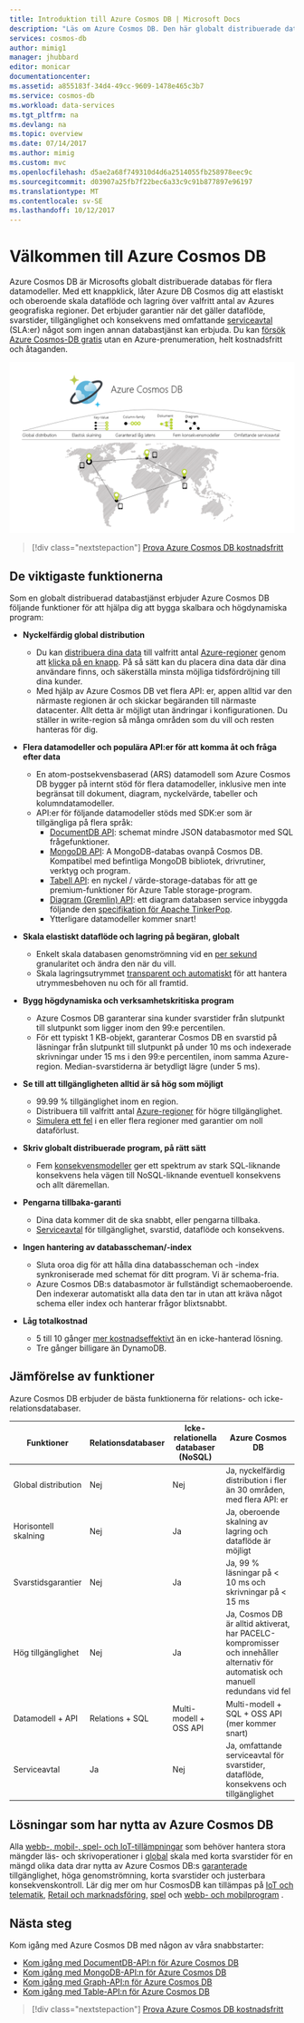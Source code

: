 ```yaml
---
title: Introduktion till Azure Cosmos DB | Microsoft Docs
description: "Läs om Azure Cosmos DB. Den här globalt distribuerade databasen med flera modeller har skapats för låg svarstid, elastisk skalbarhet och hög tillgänglighet."
services: cosmos-db
author: mimig1
manager: jhubbard
editor: monicar
documentationcenter: 
ms.assetid: a855183f-34d4-49cc-9609-1478e465c3b7
ms.service: cosmos-db
ms.workload: data-services
ms.tgt_pltfrm: na
ms.devlang: na
ms.topic: overview
ms.date: 07/14/2017
ms.author: mimig
ms.custom: mvc
ms.openlocfilehash: d5ae2a68f749310d4d6a2514055fb258978eec9c
ms.sourcegitcommit: d03907a25fb7f22bec6a33c9c91b877897e96197
ms.translationtype: MT
ms.contentlocale: sv-SE
ms.lasthandoff: 10/12/2017
---
```

# <a name="welcome-to-azure-cosmos-db"></a>Välkommen till Azure Cosmos DB

Azure Cosmos DB är Microsofts globalt distribuerade databas för flera datamodeller. Med ett knappklick, låter Azure DB Cosmos dig att elastiskt och oberoende skala dataflöde och lagring över valfritt antal av Azures geografiska regioner. Det erbjuder garantier när det gäller dataflöde, svarstider, tillgänglighet och konsekvens med omfattande [serviceavtal](https://aka.ms/acdbsla) (SLA:er) något som ingen annan databastjänst kan erbjuda. Du kan [försök Azure Cosmos-DB gratis](https://azure.microsoft.com/try/cosmosdb/) utan en Azure-prenumeration, helt kostnadsfritt och åtaganden.

![Azure Cosmos-DB är Microsofts globalt distribuerad databastjänst med elastisk utskalning, garanteras låg latens fem konsekvenskontroll modeller och omfattande garanteras servicenivåavtal](./media/introduction/azure-cosmos-db.png)

> [!div class="nextstepaction"]
> [Prova Azure Cosmos DB kostnadsfritt](https://azure.microsoft.com/try/cosmosdb/)

## <a name="key-capabilities"></a>De viktigaste funktionerna
Som en globalt distribuerad databastjänst erbjuder Azure Cosmos DB följande funktioner för att hjälpa dig att bygga skalbara och högdynamiska program:

* **Nyckelfärdig global distribution**
    * Du kan [distribuera dina data](distribute-data-globally.md) till valfritt antal [Azure-regioner](https://azure.microsoft.com/regions/) genom att [klicka på en knapp](tutorial-global-distribution-documentdb.md). På så sätt kan du placera dina data där dina användare finns, och säkerställa minsta möjliga tidsfördröjning till dina kunder. 
    * Med hjälp av Azure Cosmos DB vet flera API: er, appen alltid var den närmaste regionen är och skickar begäranden till närmaste datacenter. Allt detta är möjligt utan ändringar i konfigurationen. Du ställer in write-region så många områden som du vill och resten hanteras för dig.

* **Flera datamodeller och populära API:er för att komma åt och fråga efter data**
    * En atom-postsekvensbaserad (ARS) datamodell som Azure Cosmos DB bygger på internt stöd för flera datamodeller, inklusive men inte begränsat till dokument, diagram, nyckelvärde, tabeller och kolumndatamodeller.
    * API:er för följande datamodeller stöds med SDK:er som är tillgängliga på flera språk:
        * [DocumentDB API](documentdb-introduction.md): schemat mindre JSON databasmotor med SQL frågefunktioner.
        * [MongoDB API](mongodb-introduction.md): A MongoDB-databas ovanpå Cosmos DB. Kompatibel med befintliga MongoDB bibliotek, drivrutiner, verktyg och program.
        * [Tabell API](table-introduction.md): en nyckel / värde-storage-databas för att ge premium-funktioner för Azure Table storage-program.
        * [Diagram (Gremlin) API](graph-introduction.md): ett diagram databasen service inbyggda följande den [specifikation för Apache TinkerPop](http://tinkerpop.apache.org/).
        * Ytterligare datamodeller kommer snart!

* **Skala elastiskt dataflöde och lagring på begäran, globalt**
    * Enkelt skala databasen genomströmning vid en [per sekund](request-units.md) granularitet och ändra den när du vill. 
    * Skala lagringsutrymmet [transparent och automatiskt](partition-data.md) för att hantera utrymmesbehoven nu och för all framtid.

* **Bygg högdynamiska och verksamhetskritiska program**
    * Azure Cosmos DB garanterar sina kunder svarstider från slutpunkt till slutpunkt som ligger inom den 99:e percentilen. 
    * För ett typiskt 1 KB-objekt, garanterar Cosmos DB en svarstid på läsningar från slutpunkt till slutpunkt på under 10 ms och indexerade skrivningar under 15 ms i den 99:e percentilen, inom samma Azure-region. Median-svarstiderna är betydligt lägre (under 5 ms).

* **Se till att tillgängligheten alltid är så hög som möjligt**
    * 99.99 % tillgänglighet inom en region.
    * Distribuera till valfritt antal [Azure-regioner](https://azure.microsoft.com/regions) för högre tillgänglighet.
    * [Simulera ett fel](regional-failover.md) i en eller flera regioner med garantier om noll dataförlust. 

* **Skriv globalt distribuerade program, på rätt sätt**
    * Fem [konsekvensmodeller](consistency-levels.md) ger ett spektrum av stark SQL-liknande konsekvens hela vägen till NoSQL-liknande eventuell konsekvens och allt däremellan. 
  
* **Pengarna tillbaka-garanti**
    * Dina data kommer dit de ska snabbt, eller pengarna tillbaka. 
    * [Serviceavtal](https://aka.ms/acdbsla) för tillgänglighet, svarstid, dataflöde och konsekvens. 

* **Ingen hantering av databasscheman/-index**
    * Sluta oroa dig för att hålla dina databasscheman och -index synkroniserade med schemat för ditt program. Vi är schema-fria. 
    * Azure Cosmos DB:s databasmotor är fullständigt schemaoberoende. Den indexerar automatiskt alla data den tar in utan att kräva något schema eller index och hanterar frågor blixtsnabbt. 

* **Låg totalkostnad**
    * 5 till 10 gånger [mer kostnadseffektivt](https://aka.ms/cosmos-db-tco-paper) än en icke-hanterad lösning.
    * Tre gånger billigare än DynamoDB.

## <a name="capability-comparison"></a>Jämförelse av funktioner

Azure Cosmos DB erbjuder de bästa funktionerna för relations- och icke-relationsdatabaser.

| Funktioner | Relationsdatabaser   | Icke-relationella databaser (NoSQL) |    Azure Cosmos DB |
| --- | --- | --- | --- |
| Global distribution | Nej | Nej | Ja, nyckelfärdig distribution i fler än 30 områden, med flera API: er|
| Horisontell skalning | Nej | Ja | Ja, oberoende skalning av lagring och dataflöde är möjligt | 
| Svarstidsgarantier | Nej | Ja | Ja, 99 % läsningar på < 10 ms och skrivningar på < 15 ms | 
| Hög tillgänglighet | Nej | Ja | Ja, Cosmos DB är alltid aktiverat, har PACELC-kompromisser och innehåller alternativ för automatisk och manuell redundans vid fel|
| Datamodell + API | Relations + SQL | Multi-modell + OSS API | Multi-modell + SQL + OSS API (mer kommer snart) |
| Serviceavtal | Ja | Nej | Ja, omfattande serviceavtal för svarstider, dataflöde, konsekvens och tillgänglighet |

## <a name="solutions-that-benefit-from-azure-cosmos-db"></a>Lösningar som har nytta av Azure Cosmos DB

Alla [webb-, mobil-, spel- och IoT-tillämpningar](use-cases.md) som behöver hantera stora mängder läs- och skrivoperationer i [global](distribute-data-globally.md) skala med korta svarstider för en mängd olika data drar nytta av Azure Cosmos DB:s [garanterade](https://azure.microsoft.com/support/legal/sla/cosmos-db/) tillgänglighet, höga genomströmning, korta svarstider och justerbara konsekvenskontroll. Lär dig mer om hur CosmosDB kan tillämpas på [IoT och telematik](use-cases.md#iot-and-telematics), [Retail och marknadsföring](use-cases.md#retail-and-marketing), [spel](use-cases.md#gaming) och [webb- och mobilprogram](use-cases.md#web-and-mobile-applications) .

## <a name="next-steps"></a>Nästa steg
Kom igång med Azure Cosmos DB med någon av våra snabbstarter:

* [Kom igång med DocumentDB-API:n för Azure Cosmos DB](create-documentdb-dotnet.md)
* [Kom igång med MongoDB-API:n för Azure Cosmos DB](create-mongodb-nodejs.md)
* [Kom igång med Graph-API:n för Azure Cosmos DB](create-graph-dotnet.md)
* [Kom igång med Table-API:n för Azure Cosmos DB](create-table-dotnet.md)

> [!div class="nextstepaction"]
> [Prova Azure Cosmos DB kostnadsfritt](https://azure.microsoft.com/try/cosmosdb/)
